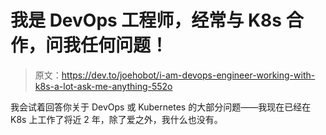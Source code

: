 # 我是 DevOps 工程师，经常与 K8s 合作，问我任何问题！

> 原文：<https://dev.to/joehobot/i-am-devops-engineer-working-with-k8s-a-lot-ask-me-anything-552o>

我会试着回答你关于 DevOps 或 Kubernetes 的大部分问题——我现在已经在 K8s 上工作了将近 2 年，除了爱之外，我什么也没有。